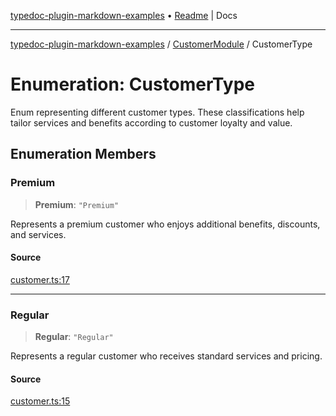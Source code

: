 [typedoc-plugin-markdown-examples](../../README.md) • [Readme](../../README.md) \| Docs

***

[typedoc-plugin-markdown-examples](../../modules.md) / [CustomerModule](../README.md) / CustomerType

# Enumeration: CustomerType

Enum representing different customer types.
These classifications help tailor services and benefits according to customer loyalty and value.

## Enumeration Members

### Premium

> **Premium**: `"Premium"`

Represents a premium customer who enjoys additional benefits, discounts, and services.

#### Source

[customer.ts:17](https://github.com/tgreyuk/typedoc-plugin-markdown-examples/blob/f6ee18b4865e847a5ae81e3c3d7c2ce83ab384d7/examples/src/customer.ts#L17)

***

### Regular

> **Regular**: `"Regular"`

Represents a regular customer who receives standard services and pricing.

#### Source

[customer.ts:15](https://github.com/tgreyuk/typedoc-plugin-markdown-examples/blob/f6ee18b4865e847a5ae81e3c3d7c2ce83ab384d7/examples/src/customer.ts#L15)
